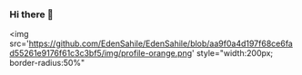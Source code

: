 ### Hi there 👋

<img src='https://github.com/EdenSahile/EdenSahile/blob/aa9f0a4d197f68ce6fad55261e9176f61c3c3bf5/img/profile-orange.png' style="width:200px; border-radius:50%"
<!--
**EdenSahile/EdenSahile** is a ✨ _special_ ✨ repository because its `README.md` (this file) appears on your GitHub profile.

Here are some ideas to get you started:

- 🔭 I’m currently working on ...
- 🌱 I’m currently learning ...
- 👯 I’m looking to collaborate on ...
- 🤔 I’m looking for help with ...
- 💬 Ask me about ...
- 📫 How to reach me: ...
- 😄 Pronouns: ...
- ⚡ Fun fact: ...
-->
